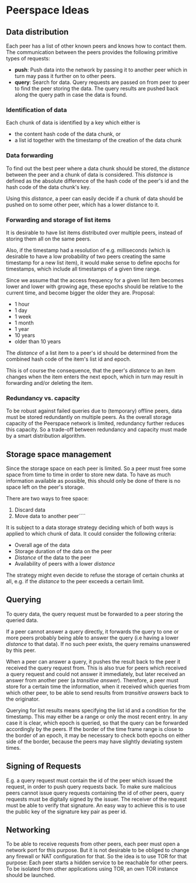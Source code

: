# Peerspace Ideas
## Data distribution
Each peer has a list of other known peers and knows how to contact them. The communication between the peers provides the following primitive types of requests:

- **push**: Push data into the network by passing it to another peer which in turn may pass it further on to other peers.
- **query**: Search for data. Query requests are passed on from peer to peer to find the peer storing the data. The query results are pushed back along the query path in case the data is found.

### Identification of data
Each chunk of data is identified by a key which either is

- the content hash code of the data chunk, or
- a list id together with the timestamp of the creation of the data chunk

### Data forwarding
To find out the best peer where a data chunk should be stored, the _distance_ between the peer and a chunk of data is considered. This _distance_ is defined as the absolute difference of the hash code of the peer's id and the hash code of the data chunk's key.

Using this _distance_, a peer can easily decide if a chunk of data should be pushed on to some other peer, which has a lower distance to it.

### Forwarding and storage of list items
It is desirable to have list items distributed over multiple peers, instead of storing them all on the same peers.

Also, if the timestamp had a resolution of e.g. milliseconds (which is desirable to have a low probability of two peers creating the same timestamp for a new list item), it would make sense to define epochs for timestamps, which include all timestamps of a given time range.

Since we assume that the access frequency for a given list item becomes lower and lower with growing age, these epochs should be relative to the current time, and become bigger the older they are. Proposal:

- 1 hour
- 1 day
- 1 week
- 1 month
- 1 year
- 10 years
- older than 10 years

The _distance_ of a list item to a peer's id should be determined from the combined hash code of the item's list id and epoch.

This is of course the consequence, that the peer's  _distance_ to an item changes when the item enters the next epoch, which in turn may result in forwarding and/or deleting the item.

### Redundancy vs. capacity
To be robust against failed queries due to (temporary) offline peers, data must be stored redundantly on multiple peers. As the overall storage capacity of the Peerspace network is limited, redundancy further reduces this capacity. So a trade-off between redundancy and capacity must made by a smart distribution algorithm.

## Storage space management
Since the storage space on each peer is limited. So a peer must free some space from time to time in order to store new data. To have as much information available as possible, this should only be done of there is no space left on the peer's storage.

There are two ways to free space:

1. Discard data
2. Move data to another peer````

It is subject to a data storage strategy deciding which of both ways is applied to which chunk of data. It could consider the following criteria:

- Overall age of the data
- Storage duration of the data on the peer
- _Distance_ of the data to the peer
- Availability of peers with a lower _distance_

The strategy might even decide to refuse the storage of certain chunks at all, e.g. if the _distance_ to the peer exceeds a certain limit.

## Querying
To query data, the query request must be forwarded to a peer storing the queried data.

If a peer cannot answer a query directly, it forwards the query to one or more peers probably being able to answer the query (i.e having a lower _distance_ to that data). If no such peer exists, the query remains unanswered by this peer.

When a peer can answer a query, it pushes the result back to the peer it received the query request from. This is also true for peers which received a query request and could not answer it immediately, but later received an answer from another peer (a _transitive answer_). Therefore, a peer must store for a certain time the information, when it received which queries from which other peer, to be able to send results from _transitive answers_ back to the originator.

Querying for list results means specifying the list id and a condition for the timestamp. This may either be a range or only the most recent entry. In any case it is clear, which epoch is queried, so that the query can be forwarded accordingly by the peers. If the border of the time frame range is close to the border of an epoch, it may be necessary to check both epochs on either side of the border, because the peers may have slightly deviating system times.

## Signing of Requests
E.g. a query request must contain the id of the peer which issued the request, in order to push query requests back. To make sure malicious peers cannot issue query requests containing the id of other peers, query requests must be digitally signed by the issuer. The receiver of the request must be able to verify that signature. An easy way to achieve this is to use the public key of the signature key pair as peer id.

## Networking
To be able to receive requests from other peers, each peer must open a network port for this purpose. But it is not desirable to be obliged to change any firewall or NAT configuration for that. So the idea is to use TOR for that purpose: Each peer starts a hidden service to be reachable for other peers. To be isolated from other applications using TOR, an own TOR instance should be launched.

